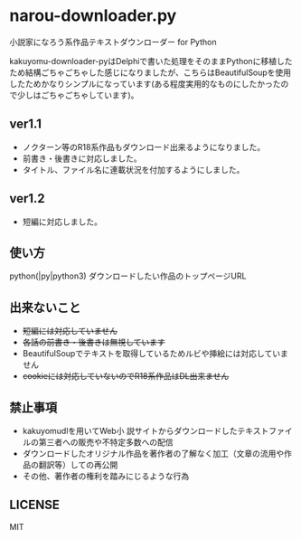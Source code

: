 # narou-downloader.py
小説家になろう系作品テキストダウンローダー for Python

kakuyomu-downloader-pyはDelphiで書いた処理をそのままPythonに移植したため結構ごちゃごちゃした感じになりましたが、こちらはBeautifulSoupを使用したためかなりシンプルになっています(ある程度実用的なものにしたかったので少しはごちゃごちゃしています)。

## ver1.1
+ ノクターン等のR18系作品もダウンロード出来るようになりました。
+ 前書き・後書きに対応しました。
+ タイトル、ファイル名に連載状況を付加するようにしました。
## ver1.2
+ 短編に対応しました。

## 使い方
python(|py|python3) ダウンロードしたい作品のトップページURL

## 出来ないこと
+ ~~短編には対応していません~~
+ ~~各話の前書き・後書きは無視しています~~
+ BeautifulSoupでテキストを取得しているためルビや挿絵には対応していません
+ ~~cookieには対応していないのでR18系作品はDL出来ません~~

## 禁止事項
+ kakuyomudlを用いてWeb小 説サイトからダウンロードしたテキストファイルの第三者への販売や不特定多数への配信
+ ダウンロードしたオリジナル作品を著作者の了解なく加工（文章の流用や作品の翻訳等）しての再公開
+ その他、著作者の権利を踏みにじるような行為

## LICENSE
MIT

